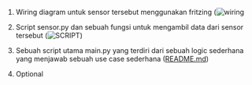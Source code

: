 1.  Wiring diagram untuk sensor tersebut menggunakan fritzing (![wiring](https://user-images.githubusercontent.com/108166045/181902006-02330824-b5e2-4379-8662-e865b130a3e7.png)


2.  Script sensor.py dan sebuah fungsi untuk mengambil data dari sensor tersebut (![SCRIPT](https://user-images.githubusercontent.com/108166045/181902877-3ac37671-bf8b-4375-be02-d1117180ce42.png))


3.  Sebuah script utama main.py yang terdiri dari sebuah logic sederhana yang menjawab sebuah use case sederhana ([README.md](https://github.com/1tiara/TUGAS_GITHUB/files/9225857/README.md))

4.    Optional
      
